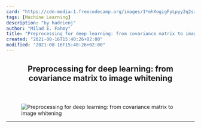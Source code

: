 ```yaml
---
card: "https://cdn-media-1.freecodecamp.org/images/1*ehXogigFyLpyy2q2sz80HA.png"
tags: [Machine Learning]
description: "by hadrienj"
author: "Milad E. Fahmy"
title: "Preprocessing for deep learning: from covariance matrix to image whitening"
created: "2021-08-16T15:40:26+02:00"
modified: "2021-08-16T15:40:26+02:00"
---
```

<div class="site-wrapper">
<main id="site-main" class="site-main outer">
<div class="inner">
<article class="post-full post tag-machine-learning tag-deep-learning tag-python tag-data-science tag-tech ">
<header class="post-full-header">
<h1 class="post-full-title">Preprocessing for deep learning: from covariance matrix to image whitening</h1>
</header>
<figure class="post-full-image">
<picture>
<source media="(max-width: 700px)" sizes="1px" srcset="data:image/gif;base64,R0lGODlhAQABAIAAAAAAAP///yH5BAEAAAAALAAAAAABAAEAAAIBRAA7 1w">
<source media="(min-width: 701px)" sizes="(max-width: 800px) 400px,
(max-width: 1170px) 700px,
1400px" srcset="https://cdn-media-1.freecodecamp.org/images/1*ehXogigFyLpyy2q2sz80HA.png 300w,
https://cdn-media-1.freecodecamp.org/images/1*ehXogigFyLpyy2q2sz80HA.png 600w,
https://cdn-media-1.freecodecamp.org/images/1*ehXogigFyLpyy2q2sz80HA.png 1000w,
https://cdn-media-1.freecodecamp.org/images/1*ehXogigFyLpyy2q2sz80HA.png 2000w">
<img onerror="this.style.display='none'" src="https://cdn-media-1.freecodecamp.org/images/1*ehXogigFyLpyy2q2sz80HA.png" alt="Preprocessing for deep learning: from covariance matrix to image whitening">
</picture>
</figure>
<section class="post-full-content">
<div class="post-content medium-migrated-article">
</div>
<hr>
</section>
</article>
</div>
</main>
</div>
<!-- Google Tag Manager (noscript) -->
<!-- End Google Tag Manager (noscript) -->
